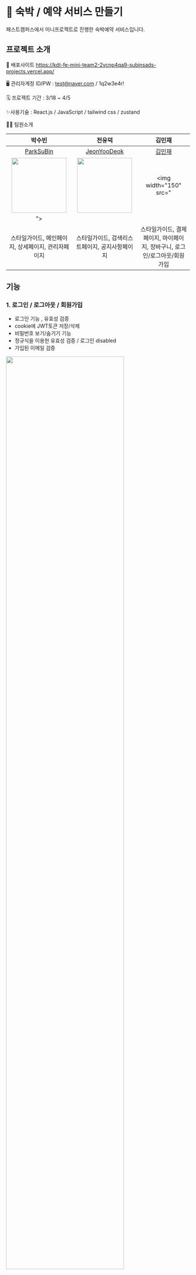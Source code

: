 # **💒 숙박 / 예약 서비스 만들기**
패스트캠퍼스에서 미니프로젝트로 진행한 숙박예약 서비스입니다.

## 프로젝트 소개

💁 배포사이트 
https://kdt-fe-mini-team2-2vcnp4qa9-subinsads-projects.vercel.app/

🖥️ 관리자계정 ID/PW : test@naver.com / 1q2w3e4r!

   
🗓️ 프로젝트 기간 : 3/18 ~ 4/5

✨사용기술 :
React.js / JavaScript / tailwind css / zustand

👩‍💻 팀원소개

| 박수빈  |  전유덕   |  김민재   |
| :------------: | :------------: |:------------: | 
| [ParkSuBin ](https://github.com/subinsad)  |  [JeonYooDeok](https://github.com/JeonYooDeok)  |  [김민재](https://github.com/mj950313) |  
|  <img width="150" src="https://github.com/subinsad/KDT7_FE_Toy1_team4/assets/92204014/26134b36-e51d-457d-abae-99d56037d44b"/> |  <img width ="150" src="https://github.com/subinsad/KDT_FE_MINI_Team2/assets/60500298/1aa8b8a4-bd2f-44f4-ac6f-7af190e50eb8" >  | <img width="150" src="
"> |
| 스타일가이드, 메인페이지, 상세페이지, 관리자페이지  |  스타일가이드, 검색리스트페이지, 공지사항페이지 | 스타일가이드, 결제페이지, 마이페이지, 장바구니, 로그인/로그아웃/회원가입  |


## 기능

### 1. 로그인 / 로그아웃 / 회원가입


- 로그인 기능 , 유효성 검증 
- cookie에 JWT토큰 저장/삭제
- 비밀번호 보기/숨기기 기능 
- 정규식을 이용헌 유효성 검증 / 로그인 disabled 
- 가입된 이메일 검증
  
 <img width="80%" src="https://github.com/subinsad/KDT_FE_MINI_Team2/assets/92204014/2fb9fc2c-60ab-48ca-83e2-176c8ffb98ef"/> 


### 3. 메인페이지

- 날짜별(검색) 숙소 조회, 지역별 숙소 조회, 카테고리별 숙소 조회
  
 <img width="80%" src="https://github.com/subinsad/KDT_FE_MINI_Team2/assets/92204014/07d8f669-ff91-4647-9dac-76d29eddf422"/> 




### 4. 리스트페이지

- 날짜별(검색) 숙소 조회 / 카테고리별 리스트 조회 / 지역별 리스트 조회 <br />

 <img width="80%" src="https://github.com/subinsad/KDT_FE_MINI_Team2/assets/92204014/61839561-2196-4c2a-8b98-25af7003e1b7"/> 




### 5. 상세페이지

- 카카오맵을 이용한 숙소 위치 구현 / 로그인한 회원 객실 예약기능

  
 <img width="80%" src="https://github.com/subinsad/KDT_FE_MINI_Team2/assets/92204014/6b34f496-0d77-4690-81f1-e6f88a5d92db"/> 




### 6. 결제페이지 / 결제확인페이지

- 약관에 대한 유효성 검증 / 결제 기능 (실제 결제 로직 및 절차 없이 상품을 바로 주문) / 예약 완료 확인 <br />


 <img width="80%" src="https://github.com/subinsad/KDT_FE_MINI_Team2/assets/92204014/44321195-a773-4792-81f9-20a65f5c32c4"/> 


### 7. 마이페이지

- 예약내역 조회 / 마이정보 조회/수정 기능 <br />


 <img width="80%" src="https://github.com/subinsad/KDT_FE_MINI_Team2/assets/92204014/df963a19-c3d9-448f-8f23-aaffd1b16fca"/> 
 

### 8. 공지사항 페이지

- 공지사항 CRUD

  
 <img width="80%" src="https://github.com/subinsad/KDT_FE_MINI_Team2/assets/92204014/20f51cdb-68d9-4d47-95a2-dcad35b9a0fe"/> 
 


---


## KDT 기간 개선 사항
- 장바구니기능
- 관리자계정으로 숙소 / 룸(글,사진) 등록 및 삭제
- 공지사항CRUD
